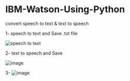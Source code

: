 # IBM-Watson-Using-Python
convert speech to text &amp; text to speech

1- speech to text and Save .txt file

![speech to text](https://user-images.githubusercontent.com/80922570/127103481-1565f49c-72d8-469c-b87d-d575120bbceb.png)



2- text to speech and Save 


![image](https://user-images.githubusercontent.com/80922570/127103688-95abf0a3-b503-4d5d-a794-f1e814784b9f.png)


3- ![image](https://user-images.githubusercontent.com/80922570/127104049-df6123d0-69b8-40aa-b3d0-10d7cbb3b179.png)
